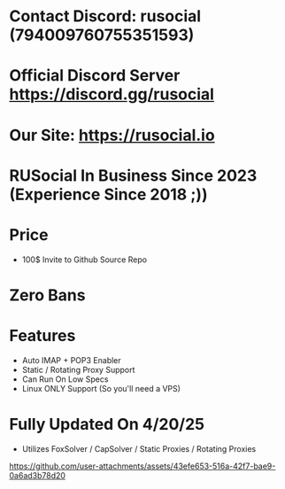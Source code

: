 # Contact Discord: rusocial (794009760755351593)
# Official Discord Server https://discord.gg/rusocial
# Our Site: https://rusocial.io
# RUSocial In Business Since 2023 (Experience Since 2018 ;))

# Price
- 100$ Invite to Github Source Repo

# Zero Bans

# Features
- Auto IMAP + POP3 Enabler
- Static / Rotating Proxy Support
- Can Run On Low Specs
- Linux ONLY Support (So you'll need a VPS)

# Fully Updated On 4/20/25
- Utilizes FoxSolver / CapSolver / Static Proxies / Rotating Proxies

https://github.com/user-attachments/assets/43efe653-516a-42f7-bae9-0a6ad3b78d20

